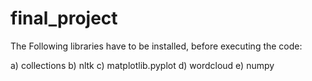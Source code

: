# final_project

The Following libraries have to be installed, before executing the code:

  a) collections
  b) nltk
  c) matplotlib.pyplot
  d) wordcloud
  e) numpy


